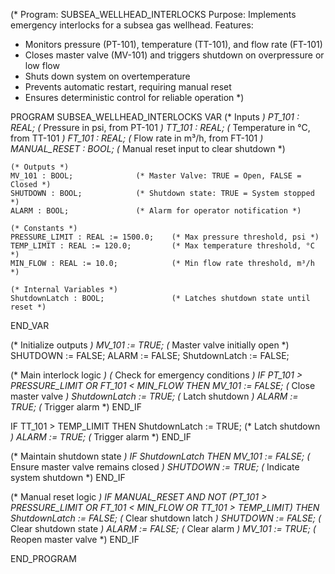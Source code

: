 (* Program: SUBSEA_WELLHEAD_INTERLOCKS
   Purpose: Implements emergency interlocks for a subsea gas wellhead.
   Features:
   - Monitors pressure (PT-101), temperature (TT-101), and flow rate (FT-101)
   - Closes master valve (MV-101) and triggers shutdown on overpressure or low flow
   - Shuts down system on overtemperature
   - Prevents automatic restart, requiring manual reset
   - Ensures deterministic control for reliable operation
*)

PROGRAM SUBSEA_WELLHEAD_INTERLOCKS
VAR
    (* Inputs *)
    PT_101 : REAL;              (* Pressure in psi, from PT-101 *)
    TT_101 : REAL;              (* Temperature in °C, from TT-101 *)
    FT_101 : REAL;              (* Flow rate in m³/h, from FT-101 *)
    MANUAL_RESET : BOOL;         (* Manual reset input to clear shutdown *)
    
    (* Outputs *)
    MV_101 : BOOL;              (* Master Valve: TRUE = Open, FALSE = Closed *)
    SHUTDOWN : BOOL;            (* Shutdown state: TRUE = System stopped *)
    ALARM : BOOL;               (* Alarm for operator notification *)
    
    (* Constants *)
    PRESSURE_LIMIT : REAL := 1500.0;    (* Max pressure threshold, psi *)
    TEMP_LIMIT : REAL := 120.0;         (* Max temperature threshold, °C *)
    MIN_FLOW : REAL := 10.0;            (* Min flow rate threshold, m³/h *)
    
    (* Internal Variables *)
    ShutdownLatch : BOOL;               (* Latches shutdown state until reset *)
END_VAR

(* Initialize outputs *)
MV_101 := TRUE;     (* Master valve initially open *)
SHUTDOWN := FALSE;
ALARM := FALSE;
ShutdownLatch := FALSE;

(* Main interlock logic *)
(* Check for emergency conditions *)
IF PT_101 > PRESSURE_LIMIT OR FT_101 < MIN_FLOW THEN
    MV_101 := FALSE;        (* Close master valve *)
    ShutdownLatch := TRUE;  (* Latch shutdown *)
    ALARM := TRUE;          (* Trigger alarm *)
END_IF

IF TT_101 > TEMP_LIMIT THEN
    ShutdownLatch := TRUE;  (* Latch shutdown *)
    ALARM := TRUE;          (* Trigger alarm *)
END_IF

(* Maintain shutdown state *)
IF ShutdownLatch THEN
    MV_101 := FALSE;        (* Ensure master valve remains closed *)
    SHUTDOWN := TRUE;       (* Indicate system shutdown *)
END_IF

(* Manual reset logic *)
IF MANUAL_RESET AND NOT (PT_101 > PRESSURE_LIMIT OR FT_101 < MIN_FLOW OR TT_101 > TEMP_LIMIT) THEN
    ShutdownLatch := FALSE; (* Clear shutdown latch *)
    SHUTDOWN := FALSE;      (* Clear shutdown state *)
    ALARM := FALSE;         (* Clear alarm *)
    MV_101 := TRUE;         (* Reopen master valve *)
END_IF

END_PROGRAM
